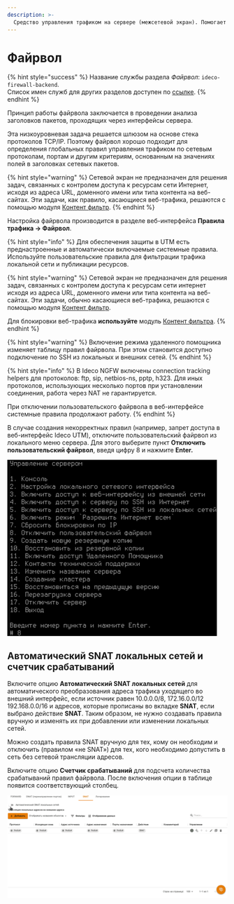 ```yaml
---
description: >-
  Средство управления трафиком на сервере (межсетевой экран). Помогает ограничивать пользовательский трафик. 
---
```


# Файрвол

{% hint style="success" %}
Название службы раздела *Файрвол*: `ideco-firewall-backend`. \
Список имен служб для других разделов доступен по [ссылке](/settings/server-management/terminal.md).
{% endhint %}

Принцип работы файрвола заключается в проведении анализа заголовков пакетов, проходящих через интерфейсы сервера. 

Эта низкоуровневая задача решается шлюзом на основе стека протоколов TCP/IP. Поэтому файрвол хорошо подходит для определения глобальных правил управления трафиком по сетевым протоколам, портам и другим критериям, основанным на значениях полей в заголовках сетевых пакетов.

{% hint style="warning" %}
Сетевой экран не предназначен для решения задач, связанных с контролем доступа к ресурсам сети Интернет, исходя из адреса URL, доменного имени или типа контента на веб-сайтах. Эти задачи, как правило, касающиеся веб-трафика, решаются с помощью модуля [Контент фильтр](content-filter/).
{% endhint %}

Настройка файрвола производится в разделе веб-интерфейса **Правила трафика -> Файрвол**.

{% hint style="info" %}
Для обеспечения защиты в UTM есть преднастроенные и автоматически включаемые системные правила. \
Используйте пользовательские правила для фильтрации трафика локальной сети и публикации ресурсов. 

{% hint style="warning" %}
Сетевой экран не предназначен для решения задач, связанных с контролем доступа к ресурсам сети интернет исходя из адреса URL, доменного имени или типа контента на веб-сайтах. Эти задачи, обычно касающиеся веб-трафика, решаются с помощью модуля [Контент фильтр](content-filter/).

Для блокировки веб-трафика **используйте** модуль [Контент фильтра](content-filter/).
{% endhint %}

{% hint style="warning" %}
Включение режима удаленного помощника изменяет таблицу правил файрвола. При этом становится доступно подключение по SSH из локальных и внешних сетей.
{% endhint %}

{% hint style="info" %}
В Ideco NGFW включены connection tracking helpers для протоколов: ftp, sip, netbios-ns, pptp, h323. Для иных протоколов, использующих несколько портов при установлении соединения, работа через NAT не гарантируется.

При отключении пользовательского файрвола в веб-интерфейсе системные правила продолжают работу.
{% endhint %}

В случае создания некорректных правил (например, запрет доступа в веб-интерфейс Ideco UTM), отключите пользовательский файрвол из локального меню сервера. Для этого выберите пункт **Отключить пользовательский файрвол**, введя цифру 8 и нажмите **Enter.**

![](/.gitbook/assets/firewall-down.png)

## Автоматический SNAT локальных сетей и счетчик срабатываний

Включите опцию **Автоматический SNAT локальных сетей** для автоматического преобразования адреса трафика уходящего во внешний интерфейс, если источник равен 10.0.0.0/8, 172.16.0.0/12 192.168.0.0/16 и адресов, которые прописаны во вкладке **SNAT**, если выбрано действие **SNAT**. Таким образом, не нужно создавать правила вручную и изменять их при добавлении или изменении локальных сетей.

Можно создать правила SNAT вручную для тех, кому он необходим и отключить (правилом «не SNAT») для тех, кого необходимо допустить в сеть без сетевой трансляции адресов.

Включите опцию **Счетчик срабатываний** для подсчета количества срабатываний правил файрвола. После включения опции в таблице появится соответствующий столбец.

![](/.gitbook/assets/snat.gif)